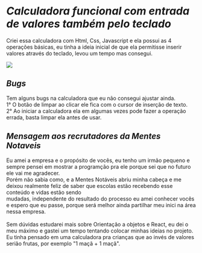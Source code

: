 
# <em>Calculadora funcional com entrada de valores também pelo teclado</em>

Criei essa calculadora com Html, Css, Javascript e ela possui as 4 operações básicas, eu tinha a ideia inicial de que ela permitisse inserir valores através do teclado, levou um tempo mas consegui.

![](calculators.gif)


<h2><em>Bugs</em> </h2>

Tem alguns bugs na calculadora que eu não consegui ajustar ainda.
<br>
1° O botão de limpar  ao clicar ele fica com o cursor de inserção de texto.
<br>
2° Ao iniciar a calculadora ela em algumas vezes pode fazer a operação errada, basta limpar ela antes de usar.

<h2><em>Mensagem aos recrutadores da Mentes Notaveis</em> </h2>
Eu amei a empresa e o propósito de vocês, eu tenho um irmão pequeno e sempre pensei em mostrar a programção pra ele porque sei que no futuro ele vai me agradecer.
<br>
Porém não sabia como, e a Mentes Notáveis abriu minha cabeça e me deixou realmente feliz de saber que escolas estão recebendo esse conteúdo e vidas estão sendo
<br>
mudadas, independente do resultado do processo eu amei conhecer vocês e espero que eu passe, porque será melhor ainda partilhar meu inici na área nessa empresa.
<br>
<br>
Sem dúvidas estudarei mais sobre Orientação a objetos e React, eu dei o meu máximo e gastei um tempo tentando colocar minhas ideias no projeto.
Eu tinha pensado em uma calculadora pra crianças que ao invés de valores serião frutas, por exemplo "1 maçã + 1 maçã".

